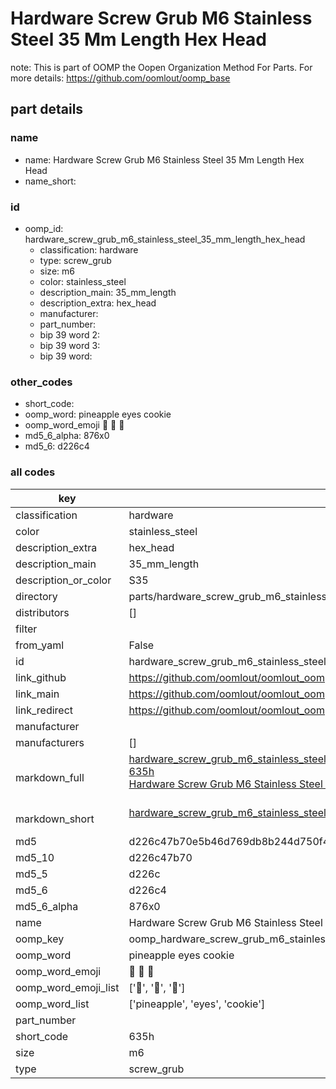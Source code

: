 # Hardware Screw Grub M6 Stainless Steel 35 Mm Length Hex Head  

note: This is part of OOMP the Oopen Organization Method For Parts. For more details: https://github.com/oomlout/oomp_base

##  part details
  







### name
* name: Hardware Screw Grub M6 Stainless Steel 35 Mm Length Hex Head
* name_short: 
### id
* oomp_id: hardware_screw_grub_m6_stainless_steel_35_mm_length_hex_head
  * classification: hardware
  * type: screw_grub
  * size: m6
  * color: stainless_steel
  * description_main: 35_mm_length
  * description_extra: hex_head
  * manufacturer: 
  * part_number: 
  * bip 39 word 2: 
  * bip 39 word 3: 
  * bip 39 word: 

### other_codes
* short_code: 
* oomp_word: pineapple eyes cookie
* oomp_word_emoji :pineapple: :eyes: :cookie:
* md5_6_alpha: 876x0
* md5_6: d226c4









### all codes 
| key | value |  
| --- | --- |  
| classification | hardware |  
| color | stainless_steel |  
| description_extra | hex_head |  
| description_main | 35_mm_length |  
| description_or_color | S35 |  
| directory | parts/hardware_screw_grub_m6_stainless_steel_35_mm_length_hex_head |  
| distributors | [] |  
| filter |  |  
| from_yaml | False |  
| id | hardware_screw_grub_m6_stainless_steel_35_mm_length_hex_head |  
| link_github | https://github.com/oomlout/oomlout_oomp_version_1_messy/tree/main/parts/hardware_screw_grub_m6_stainless_steel_35_mm_length_hex_head |  
| link_main | https://github.com/oomlout/oomlout_oomp_version_1_messy/tree/main/parts/hardware_screw_grub_m6_stainless_steel_35_mm_length_hex_head |  
| link_redirect | https://github.com/oomlout/oomlout_oomp_version_1_messy/tree/main/parts/hardware_screw_grub_m6_stainless_steel_35_mm_length_hex_head |  
| manufacturer |  |  
| manufacturers | [] |  
| markdown_full | [hardware_screw_grub_m6_stainless_steel_35_mm_length_hex_head](none)<br>[635h](none)<br>[Hardware Screw Grub M6 Stainless Steel 35 Mm Length Hex Head](none)<br><br> |  
| markdown_short | [hardware_screw_grub_m6_stainless_steel_35_mm_length_hex_head](none)<br><br> |  
| md5 | d226c47b70e5b46d769db8b244d750f4 |  
| md5_10 | d226c47b70 |  
| md5_5 | d226c |  
| md5_6 | d226c4 |  
| md5_6_alpha | 876x0 |  
| name | Hardware Screw Grub M6 Stainless Steel 35 Mm Length Hex Head |  
| oomp_key | oomp_hardware_screw_grub_m6_stainless_steel_35_mm_length_hex_head |  
| oomp_word | pineapple eyes cookie |  
| oomp_word_emoji | :pineapple: :eyes: :cookie: |  
| oomp_word_emoji_list | [':pineapple:', ':eyes:', ':cookie:'] |  
| oomp_word_list | ['pineapple', 'eyes', 'cookie'] |  
| part_number |  |  
| short_code | 635h |  
| size | m6 |  
| type | screw_grub |  
